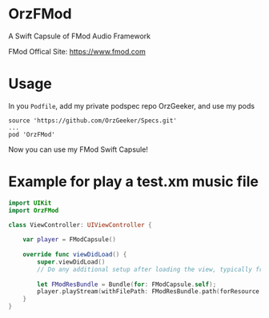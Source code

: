 # OrzFMod

A Swift Capsule of FMod Audio Framework

FMod Offical Site: <https://www.fmod.com>

# Usage

In you `Podfile`, add my private podspec repo OrzGeeker, and use my pods

```
source 'https://github.com/OrzGeeker/Specs.git'
...
pod 'OrzFMod'
```

Now you can use my FMod Swift Capsule!


# Example for play a test.xm music file

```swift
import UIKit
import OrzFMod

class ViewController: UIViewController {
  
    var player = FModCapsule()
    
    override func viewDidLoad() {
        super.viewDidLoad()
        // Do any additional setup after loading the view, typically from a nib.
        
        let FModResBundle = Bundle(for: FModCapsule.self);
        player.playStream(withFilePath: FModResBundle.path(forResource: "test", ofType: "xm"))
    }
}
```
